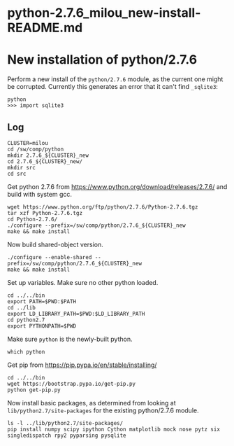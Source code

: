 # python-2.7.6_milou_new-install-README.md

New installation of python/2.7.6
================================

Perform a new install of the `python/2.7.6` module, as the current one might be
corrupted.  Currently this generates an error that it can't find `_sqlite3`:

    python
    >>> import sqlite3

Log
---

    CLUSTER=milou
    cd /sw/comp/python
    mkdir 2.7.6_${CLUSTER}_new
    cd 2.7.6_${CLUSTER}_new/
    mkdir src
    cd src

Get python 2.7.6 from <https://www.python.org/download/releases/2.7.6/> and
build with system gcc.

    wget https://www.python.org/ftp/python/2.7.6/Python-2.7.6.tgz
    tar xzf Python-2.7.6.tgz 
    cd Python-2.7.6/
    ./configure --prefix=/sw/comp/python/2.7.6_${CLUSTER}_new
    make && make install

Now build shared-object version.

    ./configure --enable-shared --prefix=/sw/comp/python/2.7.6_${CLUSTER}_new
    make && make install

Set up variables. Make sure no other python loaded.

    cd ../../bin
    export PATH=$PWD:$PATH
    cd ../lib
    export LD_LIBRARY_PATH=$PWD:$LD_LIBRARY_PATH
    cd python2.7
    export PYTHONPATH=$PWD

Make sure `python` is the newly-built python.

    which python

Get pip from <https://pip.pypa.io/en/stable/installing/>

    cd ../../bin
    wget https://bootstrap.pypa.io/get-pip.py
    python get-pip.py

Now install basic packages, as determined from looking at
`lib/python2.7/site-packages` for the existing python/2.7.6 module.

    ls -l ../lib/python2.7/site-packages/
    pip install numpy scipy ipython Cython matplotlib mock nose pytz six singledispatch rpy2 pyparsing pysqlite

